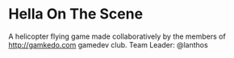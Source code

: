 # Hella On The Scene

A helicopter flying game made collaboratively by the members of http://gamkedo.com gamedev club. Team Leader: @lanthos
